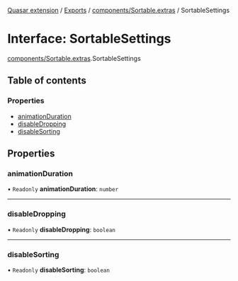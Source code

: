[Quasar extension](../index.md) / [Exports](../modules.md) / [components/Sortable.extras](../modules/components_Sortable_extras.md) / SortableSettings

# Interface: SortableSettings

[components/Sortable.extras](../modules/components_Sortable_extras.md).SortableSettings

## Table of contents

### Properties

- [animationDuration](components_Sortable_extras.SortableSettings.md#animationduration)
- [disableDropping](components_Sortable_extras.SortableSettings.md#disabledropping)
- [disableSorting](components_Sortable_extras.SortableSettings.md#disablesorting)

## Properties

### animationDuration

• `Readonly` **animationDuration**: `number`

___

### disableDropping

• `Readonly` **disableDropping**: `boolean`

___

### disableSorting

• `Readonly` **disableSorting**: `boolean`
